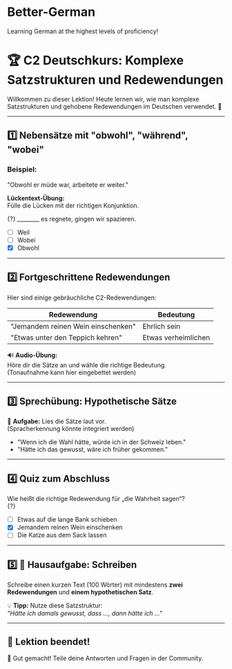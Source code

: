 # Better-German
Learning German at the highest levels of proficiency! 
# 🏆 C2 Deutschkurs: Komplexe Satzstrukturen und Redewendungen

Willkommen zu dieser Lektion! Heute lernen wir, wie man komplexe Satzstrukturen und gehobene Redewendungen im Deutschen verwendet. 🎯

---

## 1️⃣ Nebensätze mit "obwohl", "während", "wobei"

### **Beispiel:**
"Obwohl er müde war, arbeitete er weiter."

**Lückentext-Übung:**  
Fülle die Lücken mit der richtigen Konjunktion.

{?} ________ es regnete, gingen wir spazieren.
- [ ] Weil
- [ ] Wobei
- [x] Obwohl

---

## 2️⃣ Fortgeschrittene Redewendungen

Hier sind einige gebräuchliche C2-Redewendungen:

| Redewendung | Bedeutung |
|-------------|-----------|
| "Jemandem reinen Wein einschenken" | Ehrlich sein |
| "Etwas unter den Teppich kehren" | Etwas verheimlichen |

🔊 **Audio-Übung:**  
Höre dir die Sätze an und wähle die richtige Bedeutung.  
(Tonaufnahme kann hier eingebettet werden)

---

## 3️⃣ **Sprechübung: Hypothetische Sätze**

🎤 **Aufgabe:** Lies die Sätze laut vor.  
(Spracherkennung könnte integriert werden)

* "Wenn ich die Wahl hätte, würde ich in der Schweiz leben."
* "Hätte ich das gewusst, wäre ich früher gekommen."

---

## 4️⃣ **Quiz zum Abschluss**

Wie heißt die richtige Redewendung für „die Wahrheit sagen“?  
{?} 
- [ ] Etwas auf die lange Bank schieben  
- [x] Jemandem reinen Wein einschenken  
- [ ] Die Katze aus dem Sack lassen  

---

## 5️⃣ 📌 **Hausaufgabe: Schreiben**
Schreibe einen kurzen Text (100 Wörter) mit mindestens **zwei Redewendungen** und **einem hypothetischen Satz**.

💡 **Tipp:** Nutze diese Satzstruktur:  
*"Hätte ich damals gewusst, dass ..., dann hätte ich ..."*

---

## 🎯 **Lektion beendet!**
🌟 Gut gemacht! Teile deine Antworten und Fragen in der Community.
